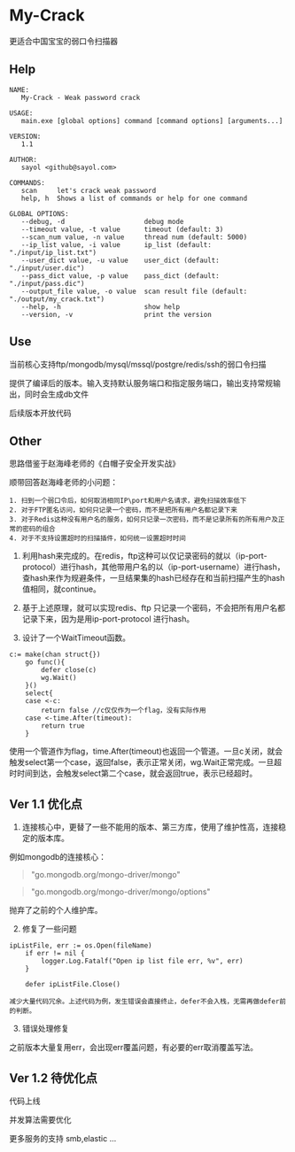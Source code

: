 # My-Crack
更适合中国宝宝的弱口令扫描器

## Help
```
NAME:
   My-Crack - Weak password crack

USAGE:
   main.exe [global options] command [command options] [arguments...]

VERSION:
   1.1

AUTHOR:
   sayol <github@sayol.com>

COMMANDS:
   scan     let's crack weak password
   help, h  Shows a list of commands or help for one command

GLOBAL OPTIONS:
   --debug, -d                    debug mode
   --timeout value, -t value      timeout (default: 3)
   --scan_num value, -n value     thread num (default: 5000)
   --ip_list value, -i value      ip_list (default: "./input/ip_list.txt")
   --user_dict value, -u value    user_dict (default: "./input/user.dic")
   --pass_dict value, -p value    pass_dict (default: "./input/pass.dic")
   --output_file value, -o value  scan result file (default: "./output/my_crack.txt")
   --help, -h                     show help
   --version, -v                  print the version
```

## Use
当前核心支持ftp/mongodb/mysql/mssql/postgre/redis/ssh的弱口令扫描

提供了编译后的版本。输入支持默认服务端口和指定服务端口，输出支持常规输出，同时会生成db文件

后续版本开放代码

## Other
思路借鉴于赵海峰老师的《白帽子安全开发实战》

顺带回答赵海峰老师的小问题：
```
1. 扫到一个弱口令后，如何取消相同IP\port和用户名请求，避免扫描效率低下
2. 对于FTP匿名访问，如何只记录一个密码，而不是把所有用户名都记录下来
3. 对于Redis这种没有用户名的服务，如何只记录一次密码，而不是记录所有的所有用户及正常的密码的组合
4. 对于不支持设置超时的扫描插件，如何统一设置超时时间
```

1. 利用hash来完成的。在redis，ftp这种可以仅记录密码的就以（ip-port-protocol）进行hash，其他带用户名的以（ip-port-username）进行hash，查hash来作为规避条件，一旦结果集的hash已经存在和当前扫描产生的hash值相同，就continue。

2. 基于上述原理，就可以实现redis、ftp 只记录一个密码，不会把所有用户名都记录下来，因为是用ip-port-protocol 进行hash。

4. 设计了一个WaitTimeout函数。
```
c:= make(chan struct{})
	go func(){
		defer close(c)
		wg.Wait()
	}()
	select{
	case <-c:
		return false //c仅仅作为一个flag，没有实际作用
	case <-time.After(timeout):
		return true
	}
```
使用一个管道作为flag，time.After(timeout)也返回一个管道。一旦c关闭，就会触发select第一个case，返回false，表示正常关闭，wg.Wait正常完成。一旦超时时间到达，会触发select第二个case，就会返回true，表示已经超时。

## Ver 1.1 优化点
1. 连接核心中，更替了一些不能用的版本、第三方库，使用了维护性高，连接稳定的版本库。

例如mongodb的连接核心：
> "go.mongodb.org/mongo-driver/mongo"

> "go.mongodb.org/mongo-driver/mongo/options"

抛弃了之前的个人维护库。

2. 修复了一些问题
```
ipListFile, err := os.Open(fileName)
	if err != nil {
		logger.Log.Fatalf("Open ip list file err, %v", err)
	}

	defer ipListFile.Close()

减少大量代码冗余。上述代码为例，发生错误会直接终止，defer不会入栈，无需再做defer前的判断。
```
3. 错误处理修复

之前版本大量复用err，会出现err覆盖问题，有必要的err取消覆盖写法。

## Ver 1.2 待优化点
代码上线

并发算法需要优化

更多服务的支持 smb,elastic ...